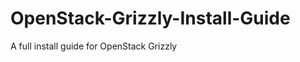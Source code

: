 OpenStack-Grizzly-Install-Guide
===============================

A full install guide for OpenStack Grizzly